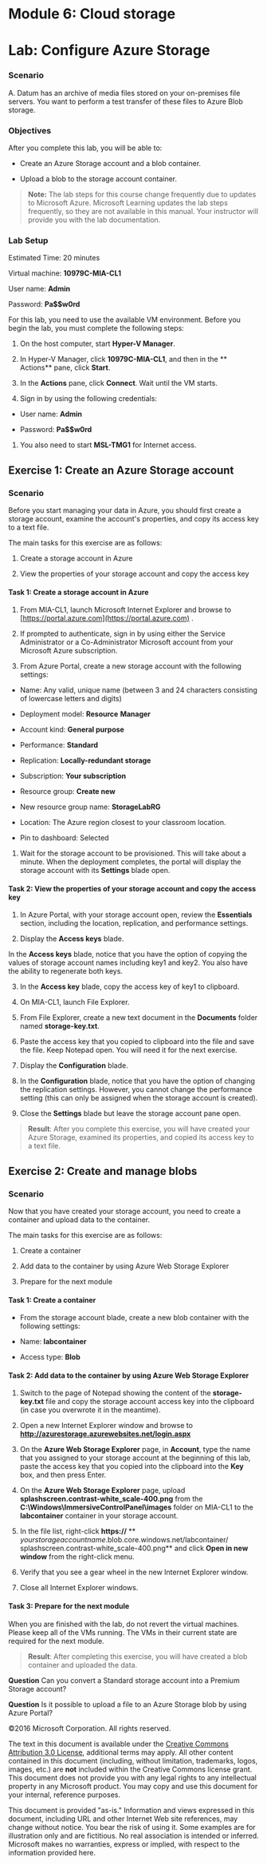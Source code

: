 # Module 6: Cloud storage
# Lab: Configure Azure Storage
  
### Scenario
  
 A. Datum has an archive of media files stored on your on-premises file servers. You want to perform a test transfer of these files to Azure Blob storage.


### Objectives
  
 After you complete this lab, you will be able to:

-   Create an Azure Storage account and a blob container.


-   Upload a blob to the storage account container.


>  **Note:** The lab steps for this course change frequently due to updates to Microsoft Azure. Microsoft Learning updates the lab steps frequently, so they are not available in this manual. Your instructor will provide you with the lab documentation.

### Lab Setup
  
 Estimated Time: 20 minutes

Virtual machine:  **10979C-MIA-CL1**

 User name:  **Admin**

 Password:  **Pa$$w0rd**

 For this lab, you need to use the available VM environment. Before you begin the lab, you must complete the following steps:

1.   On the host computer, start  **Hyper-V Manager**.


2.   In Hyper-V Manager, click  **10979C-MIA-CL1**, and then in the ** Actions** pane, click **Start**.


3.   In the  **Actions** pane, click **Connect**. Wait until the VM starts. 


4.   Sign in by using the following credentials: 



-   User name:  **Admin**


-   Password:  **Pa$$w0rd**



1.   You also need to start  **MSL-TMG1** for Internet access.




## Exercise 1: Create an Azure Storage account
  
### Scenario
  
 Before you start managing your data in Azure, you should first create a storage account, examine the account's properties, and copy its access key to a text file.

The main tasks for this exercise are as follows:

1.   Create a storage account in Azure


2.   View the properties of your storage account and copy the access key




#### Task 1: Create a storage account in Azure
  
1.   From MIA-CL1, launch Microsoft Internet Explorer and browse to 
        [https://portal.azure.com](https://portal.azure.com)
      .


2.   If prompted to authenticate, sign in by using either the Service Administrator or a Co-Administrator Microsoft account from your Microsoft Azure subscription.


3.   From Azure Portal, create a new storage account with the following settings: 



  -   Name: Any valid, unique name (between 3 and 24 characters consisting of lowercase letters and digits)


  -   Deployment model:  **Resource** **Manager**


  -   Account kind:  **General purpose**


  -   Performance:  **Standard**


  -   Replication:  **Locally-redundant storage**


  -   Subscription:  **Your subscription**


  -   Resource group:  **Create new**


  -   New resource group name:  **StorageLabRG**


  -   Location: The Azure region closest to your classroom location.


  -   Pin to dashboard: Selected



1.   Wait for the storage account to be provisioned. This will take about a minute. When the deployment completes, the portal will display the storage account with its  **Settings** blade open.




#### Task 2: View the properties of your storage account and copy the access key
  
1.   In Azure Portal, with your storage account open, review the  **Essentials** section, including the location, replication, and performance settings.


2.   Display the  **Access keys** blade.

  In the  **Access keys** blade, notice that you have the option of copying the values of storage account names including key1 and key2. You also have the ability to regenerate both keys.


3.   In the  **Access key** blade, copy the access key of key1 to clipboard.


4.   On MIA-CL1, launch File Explorer.


5.   From File Explorer, create a new text document in the  **Documents** folder named **storage-key.txt**.


6.   Paste the access key that you copied to clipboard into the file and save the file. Keep Notepad open. You will need it for the next exercise.


7.   Display the  **Configuration** blade.


8.   In the  **Configuration** blade, notice that you have the option of changing the replication settings. However, you cannot change the performance setting (this can only be assigned when the storage account is created).


9.   Close the  **Settings** blade but leave the storage account pane open.



>  **Result**: After you complete this exercise, you will have created your Azure Storage, examined its properties, and copied its access key to a text file.


## Exercise 2: Create and manage blobs
  
### Scenario
  
 Now that you have created your storage account, you need to create a container and upload data to the container.

The main tasks for this exercise are as follows:

1.   Create a container


2.   Add data to the container by using Azure Web Storage Explorer


3.   Prepare for the next module




#### Task 1: Create a container
  
-   From the storage account blade, create a new blob container with the following settings:



-   Name:  **labcontainer**


-   Access type:  **Blob**




#### Task 2: Add data to the container by using Azure Web Storage Explorer
  
1.   Switch to the page of Notepad showing the content of the  **storage-key.txt** file and copy the storage account access key into the clipboard (in case you overwrote it in the meantime).


2.   Open a new Internet Explorer window and browse to  **http://azurestorage.azurewebsites.net/login.aspx**


3.   On the  **Azure Web Storage Explorer** page, in **Account**, type the name that you assigned to your storage account at the beginning of this lab, paste the access key that you copied into the clipboard into the  **Key** box, and then press Enter.


4.   On the  **Azure Web Storage Explorer** page, upload **splashscreen.contrast-white_scale-400.png** from the **C:\Windows\ImmersiveControlPanel\images** folder on MIA-CL1 to the **labcontainer** container in your storage account.


5.   In the file list, right-click  **https://** ** _yourstorageaccountname_.blob.core.windows.net/labcontainer/ splashscreen.contrast-white_scale-400.png** and click **Open in new window** from the right-click menu.


6.   Verify that you see a gear wheel in the new Internet Explorer window. 


7.   Close all Internet Explorer windows.




#### Task 3: Prepare for the next module
  
 When you are finished with the lab, do not revert the virtual machines. Please keep all of the VMs running. The VMs in their current state are required for the next module.

>  **Result**: After completing this exercise, you will have created a blob container and uploaded the data.



**Question** 
Can you convert a Standard storage account into a Premium Storage account?

**Question** 
Is it possible to upload a file to an Azure Storage blob by using Azure Portal?


©2016 Microsoft Corporation. All rights reserved.

The text in this document is available under the [Creative Commons Attribution 3.0 License](https://creativecommons.org/licenses/by/3.0/legalcode "Creative Commons Attribution 3.0 License"), additional terms may apply.  All other content contained in this document (including, without limitation, trademarks, logos, images, etc.) are **not** included within the Creative Commons license grant.  This document does not provide you with any legal rights to any intellectual property in any Microsoft product. You may copy and use this document for your internal, reference purposes.

This document is provided "as-is." Information and views expressed in this document, including URL and other Internet Web site references, may change without notice. You bear the risk of using it. Some examples are for illustration only and are fictitious. No real association is intended or inferred. Microsoft makes no warranties, express or implied, with respect to the information provided here.

  